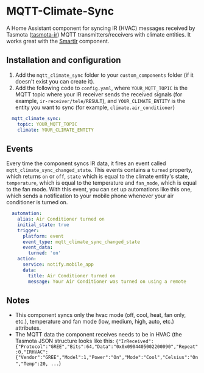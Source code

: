 # MQTT-Climate-Sync
A Home Assistant component for syncing IR (HVAC) messages received by Tasmota ([tasmota-ir](https://github.com/arendst/Tasmota/wiki/Tasmota-IR)) MQTT transmitters/receivers with climate entities. It works great with the [SmartIr](https://github.com/smartHomeHub/SmartIR) component.

## Installation and configuration
  1. Add the `mqtt_climate_sync` folder to your `custom_components` folder (if it doesn't exist you can create it).
  2. Add the following code to `config.yaml`, where `YOUR_MQTT_TOPIC` is the MQTT topic where your IR receiver sends the received signals (for example, `ir-receiver/tele/RESULT`), and `YOUR_CLIMATE_ENTITY` is the entity you want to sync (for example, `climate.air_conditioner`) 
  ```yaml
    mqtt_climate_sync:
      topic: YOUR_MQTT_TOPIC
      climate: YOUR_CLIMATE_ENTITY
  ```

## Events
Every time the component syncs IR data, it fires an event called `mqtt_climate_sync_changed_state`. This events contains a `turned` property, which returns `on` or `off`, `state` which is equal to the climate entity's state, `temperature`, which is equal to the temperature and `fan_mode`, which is equal to the fan mode. With this event, you can set up automations like this one, which sends a notification to your mobile phone whenever your air conditioner is turned on.
  ```yaml
    automation:
      alias: Air Conditioner turned on
      initial_state: true
      trigger:
        platform: event
        event_type: mqtt_climate_sync_changed_state
        event_data:
          turned: 'on'
      action:
        service: notify.mobile_app
        data:
          title: Air Conditioner turned on
          message: Your Air Conditioner was turned on using a remote
  ```

## Notes
  * This component syncs only the hvac mode (off, cool, heat, fan only, etc.), temperature and fan mode (low, medium, high, auto, etc.) attributes.
  * The MQTT data the component receives needs to be in HVAC (the Tasmota JSON structure looks like this: `{"IrReceived":{"Protocol":"GREE","Bits":64,"Data":"0x0x0904405002200090","Repeat":0,"IRHVAC":{"Vendor":"GREE","Model":1,"Power":"On","Mode":"Cool","Celsius":"On","Temp":20, ...`)
